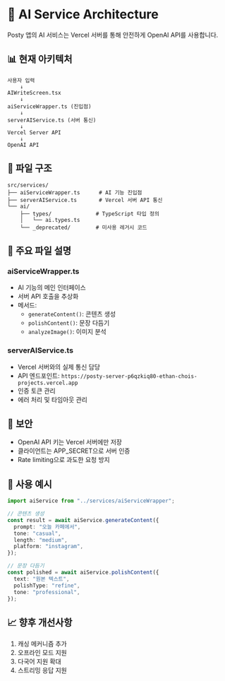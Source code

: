 # 🤖 AI Service Architecture

Posty 앱의 AI 서비스는 Vercel 서버를 통해 안전하게 OpenAI API를 사용합니다.

## 📊 현재 아키텍처

```
사용자 입력
    ↓
AIWriteScreen.tsx
    ↓
aiServiceWrapper.ts (진입점)
    ↓
serverAIService.ts (서버 통신)
    ↓
Vercel Server API
    ↓
OpenAI API
```

## 📁 파일 구조

```
src/services/
├── aiServiceWrapper.ts      # AI 기능 진입점
├── serverAIService.ts       # Vercel 서버 API 통신
└── ai/
    ├── types/              # TypeScript 타입 정의
    │   └── ai.types.ts
    └── _deprecated/        # 미사용 레거시 코드
```

## 🔑 주요 파일 설명

### aiServiceWrapper.ts

- AI 기능의 메인 인터페이스
- 서버 API 호출을 추상화
- 메서드:
  - `generateContent()`: 콘텐츠 생성
  - `polishContent()`: 문장 다듬기
  - `analyzeImage()`: 이미지 분석

### serverAIService.ts

- Vercel 서버와의 실제 통신 담당
- API 엔드포인트: `https://posty-server-p6qzkiq80-ethan-chois-projects.vercel.app`
- 인증 토큰 관리
- 에러 처리 및 타임아웃 관리

## 🔐 보안

- OpenAI API 키는 Vercel 서버에만 저장
- 클라이언트는 APP_SECRET으로 서버 인증
- Rate limiting으로 과도한 요청 방지

## 🚀 사용 예시

```typescript
import aiService from "../services/aiServiceWrapper";

// 콘텐츠 생성
const result = await aiService.generateContent({
  prompt: "오늘 카페에서",
  tone: "casual",
  length: "medium",
  platform: "instagram",
});

// 문장 다듬기
const polished = await aiService.polishContent({
  text: "원본 텍스트",
  polishType: "refine",
  tone: "professional",
});
```

## 📈 향후 개선사항

1. 캐싱 메커니즘 추가
2. 오프라인 모드 지원
3. 다국어 지원 확대
4. 스트리밍 응답 지원
